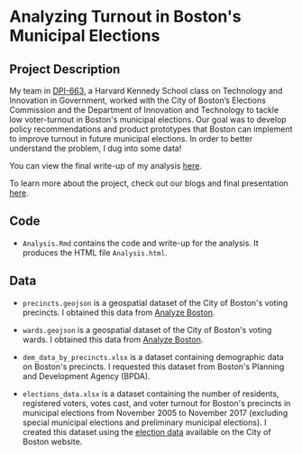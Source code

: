 # Analyzing Turnout in Boston's Municipal Elections

## Project Description
My team in [DPI-663](https://innovategovernment.org/), a Harvard Kennedy School class on Technology and Innovation in Government, worked with the City of Boston’s Elections Commission and the Department of Innovation and Technology to tackle low voter-turnout in Boston's municipal elections. Our goal was to develop policy recommendations and product prototypes that Boston can implement to improve turnout in future municipal elections. In order to better understand the problem, I dug into some data! 

You can view the final write-up of my analysis [here](https://rpubs.com/dashamet/boston-elections). 

To learn more about the project, check out our blogs and final presentation [here](https://innovategovernment.org/boston-elections-2020). 

## Code

* `Analysis.Rmd` contains the code and write-up for the analysis. It produces the HTML file `Analysis.html`.

## Data

* `precincts.geojson` is a geospatial dataset of the City of Boston's voting precincts. I obtained this data from [Analyze Boston](https://data.boston.gov/dataset/precincts). 

* `wards.geojson` is a geospatial dataset of the City of Boston's voting wards. I obtained this data from [Analyze Boston](https://data.boston.gov/dataset/wards). 

* `dem_data_by_precincts.xlsx` is a dataset containing demographic data on Boston's precincts. I requested this dataset from Boston's Planning and Development Agency (BPDA). 

* `elections_data.xlsx` is a dataset containing the number of residents, registered voters, votes cast, and voter turnout for Boston's precincts in municipal elections from November 2005 to November 2017 (excluding special municipal elections and preliminary municipal elections). I created this dataset using the [election data](https://www.boston.gov/departments/elections/state-and-city-election-results) available on the City of Boston website. 

